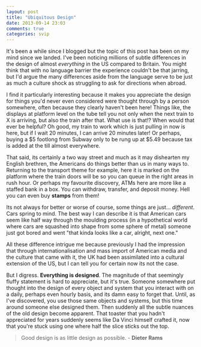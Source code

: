 ```yaml
---
layout: post
title: "Ubiquitous Design"
date: 2013-09-14 23:03
comments: true
categories: svip
---
```


It's been a while since I blogged but the topic of this post has been on my mind since we landed. I've been noticing millions of subtle differences in the design of almost *everything* in the US compared to Britain. You might think that with no language barrier the experience couldn't be that jarring, but I'd argue the many differences aside from the language serve to be just as much a culture shock as struggling to ask for directions when abroad. 

I find it particularly interesting because it makes you appreciate the design for things you'd never even considered were thought through by a person somewhere, often because they clearly haven't been here! Things like, the displays at platform level on the tube tell you not only when the next train to X is arriving, but also the train after that. What use is that!? When would that ever be helpful? Oh good, my train to work which is just pulling in now is here, but if I wait 20 minutes, I can arrive 20 minutes later! Or perhaps, buying a $5 footlong from Subway only to be rung up at $5.49 because tax is added at the till almost everywhere.

That said, its certainly a two way street and much as it may dishearten my English brethren, the Americans do things better than us in many ways to. Returning to the transport theme for example, here it is marked on the platform where the train doors will be so you can queue in the right areas in rush hour. Or perhaps my favourite discovery, ATMs here are more like a staffed bank in a box. You can withdraw, transfer, and deposit money. Hell you can even buy **stamps** from them! 

Its not always for better or worse of course, some things are just... *different*. Cars spring to mind. The best way I can describe it is that American cars seem like half way through the moulding process (in a hypothetical world where cars are squashed into shape from some sphere of metal) someone just got bored and went "that kinda looks like a car, alright, next one."

All these difference intrigue me because previously I had the impression that through internationalisation and mass import of American media and the culture that came with it, the UK had been assimilated into a cultural extension of the US, but I can tell you for certain now its not the case. 

But I digress. **Everything is designed**. The magnitude of that seemingly fluffy statement is hard to appreciate, but it's true. Someone somewhere put thought into the design of every object and system that you interact with on a daily, perhaps even hourly basis, and its damn easy to forget that. Until, as I've discovered, you use those same objects and systems, but this time around someone else designed them. Then suddenly all the subtle nuances of the old design become apparent. That toaster that you hadn't appreciated for years suddenly seems like Da Vinci himself crafted it, now that you're stuck using one where half the slice sticks out the top.

> Good design is as little design as possible. - **Dieter Rams**